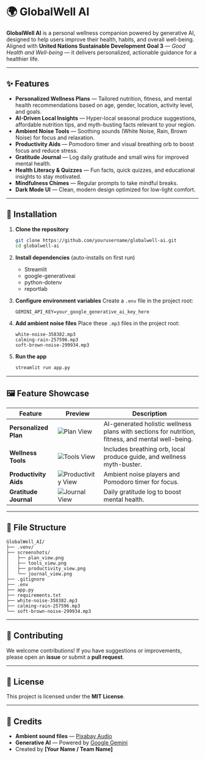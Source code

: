# 🌍 GlobalWell AI

**GlobalWell AI** is a personal wellness companion powered by generative AI, designed to help users improve their health, habits, and overall well-being.
Aligned with **United Nations Sustainable Development Goal 3** — *Good Health and Well-being* — it delivers personalized, actionable guidance for a healthier life.

---

## ✨ Features

* **Personalized Wellness Plans** — Tailored nutrition, fitness, and mental health recommendations based on age, gender, location, activity level, and goals.
* **AI-Driven Local Insights** — Hyper-local seasonal produce suggestions, affordable nutrition tips, and myth-busting facts relevant to your region.
* **Ambient Noise Tools** — Soothing sounds (White Noise, Rain, Brown Noise) for focus and relaxation.
* **Productivity Aids** — Pomodoro timer and visual breathing orb to boost focus and reduce stress.
* **Gratitude Journal** — Log daily gratitude and small wins for improved mental health.
* **Health Literacy & Quizzes** — Fun facts, quick quizzes, and educational insights to stay motivated.
* **Mindfulness Chimes** — Regular prompts to take mindful breaks.
* **Dark Mode UI** — Clean, modern design optimized for low-light comfort.

---

## 🚀 Installation

1. **Clone the repository**

   ```bash
   git clone https://github.com/yourusername/globalwell-ai.git
   cd globalwell-ai
   ```

2. **Install dependencies** (auto-installs on first run)

   * Streamlit
   * google-generativeai
   * python-dotenv
   * reportlab

3. **Configure environment variables**
   Create a `.env` file in the project root:

   ```env
   GEMINI_API_KEY=your_google_generative_ai_key_here
   ```

4. **Add ambient noise files**
   Place these `.mp3` files in the project root:

   ```
   white-noise-358382.mp3
   calming-rain-257596.mp3
   soft-brown-noise-299934.mp3
   ```

5. **Run the app**

   ```bash
   streamlit run app.py
   ```

---

## 🖼️ Feature Showcase

| Feature               | Preview                                                 | Description                                                                                       |
| --------------------- | ------------------------------------------------------- | ------------------------------------------------------------------------------------------------- |
| **Personalized Plan** | ![Plan View](screenshots/plan_view.png)                 | AI-generated holistic wellness plans with sections for nutrition, fitness, and mental well-being. |
| **Wellness Tools**    | ![Tools View](screenshots/tools_view.png)               | Includes breathing orb, local produce guide, and wellness myth-buster.                            |
| **Productivity Aids** | ![Productivity View](screenshots/productivity_view.png) | Ambient noise players and Pomodoro timer for focus.                                               |
| **Gratitude Journal** | ![Journal View](screenshots/journal_view.png)           | Daily gratitude log to boost mental health.                                                       |

---

## 📁 File Structure

```
GlobalWell_AI/
├── .venv/
├── screenshots/
│   ├── plan_view.png
│   ├── tools_view.png
│   ├── productivity_view.png
│   └── journal_view.png
├── .gitignore
├── .env
├── app.py
├── requirements.txt
├── white-noise-358382.mp3
├── calming-rain-257596.mp3
└── soft-brown-noise-299934.mp3
```

---

## 🤝 Contributing

We welcome contributions!
If you have suggestions or improvements, please open an **issue** or submit a **pull request**.

---

## 📄 License

This project is licensed under the **MIT License**.

---

## 🙏 Credits

* **Ambient sound files** — [Pixabay Audio](https://pixabay.com/)
* **Generative AI** — Powered by [Google Gemini](https://ai.google/)
* Created by **\[Your Name / Team Name]**
